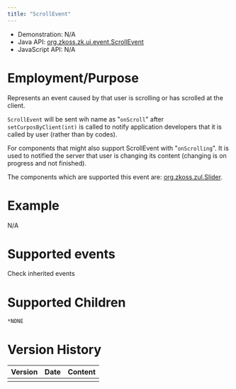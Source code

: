 ```yaml
---
title: "ScrollEvent"
---
```



- Demonstration: N/A
- Java API: [org.zkoss.zk.ui.event.ScrollEvent](https://www.zkoss.org/javadoc/latest/zk/org/zkoss/zk/ui/event/ScrollEvent.html)
- JavaScript API: N/A

# Employment/Purpose

Represents an event caused by that user is scrolling or has scrolled at
the client.

`ScrollEvent` will be sent wih name as "`onScroll`" after
`setCurposByClient(int)` is called to notify application developers that
it is called by user (rather than by codes).

For components that might also support ScrollEvent with "`onScrolling`".
It is used to notified the server that user is changing its content
(changing is on progress and not finished).

The components which are supported this event are:
[org.zkoss.zul.Slider](https://www.zkoss.org/javadoc/latest/zk/org/zkoss/zul/Slider.html).

# Example

N/A

# Supported events

Check inherited events

# Supported Children

`*NONE`



# Version History

| Version | Date | Content |
|---------|------|---------|
|         |      |         |


